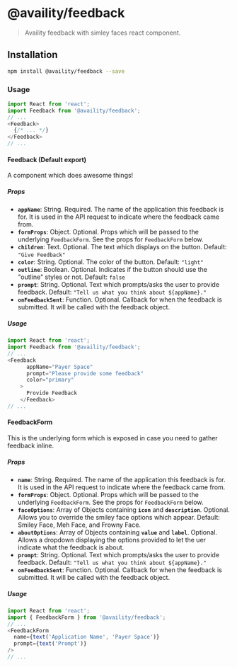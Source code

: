 # @availity/feedback

> Availity feedback with simley faces react component.

## Installation

```bash
npm install @availity/feedback --save
```

### Usage

```javascript
import React from 'react';
import Feedback from '@availity/feedback';
// ... 
<Feedback>
  {/* ... */}
</Feedback>
// ...
```

#### Feedback (Default export)
A component which does awesome things!

##### Props

- **`appName`**: String. Required. The name of the application this feedback is for. It is used in the API request to indicate where the feedback came from.
- **`formProps`**: Object. Optional. Props which will be passed to the underlying `FeedbackForm`. See the props for `FeedbackForm` below.
- **`children`**: Text. Optional. The text which displays on the button. Default: `"Give Feedback"`
- **`color`**: String. Optional. The color of the button. Default: `"light"`
- **`outline`**: Boolean. Optional. Indicates if the button should use the "outline" styles or not. Default: `false`
- **`prompt`**: String. Optional. Text which prompts/asks the user to provide feedback. Default: `"Tell us what you think about ${appName}."`
- **`onFeedbackSent`**: Function. Optional. Callback for when the feedback is submitted. It will be called with the feedback object.

##### Usage

```javascript
import React from 'react';
import Feedback from '@availity/feedback';
// ... 
<Feedback
      appName="Payer Space"
      prompt="Please provide some feedback"
      color="primary"
    >
      Provide Feedback
    </Feedback>
// ...
```

#### FeedbackForm

This is the underlying form which is exposed in case you need to gather feedback inline.

##### Props

- **`name`**: String. Required. The name of the application this feedback is for. It is used in the API request to indicate where the feedback came from.
- **`formProps`**: Object. Optional. Props which will be passed to the underlying `FeedbackForm`. See the props for `FeedbackForm` below.
- **`faceOptions`**: Array of Objects containing **`icon`** and **`description`**. Optional. Allows you to override the smiley face options which appear. Default: Smiley Face, Meh Face, and Frowny Face.
- **`aboutOptions`**: Array of Objects containing **`value`** and **`label`**. Optional. Allows a dropdown displaying the options provided to let the uer indicate what the feedback is about.
- **`prompt`**: String. Optional. Text which prompts/asks the user to provide feedback. Default: `"Tell us what you think about ${appName}."`
- **`onFeedbackSent`**: Function. Optional. Callback for when the feedback is submitted. It will be called with the feedback object.

##### Usage

```javascript
import React from 'react';
import { FeedbackForm } from '@availity/feedback';
// ... 
<FeedbackForm
  name={text('Application Name', 'Payer Space')}
  prompt={text('Prompt')}
/>
// ...
```
